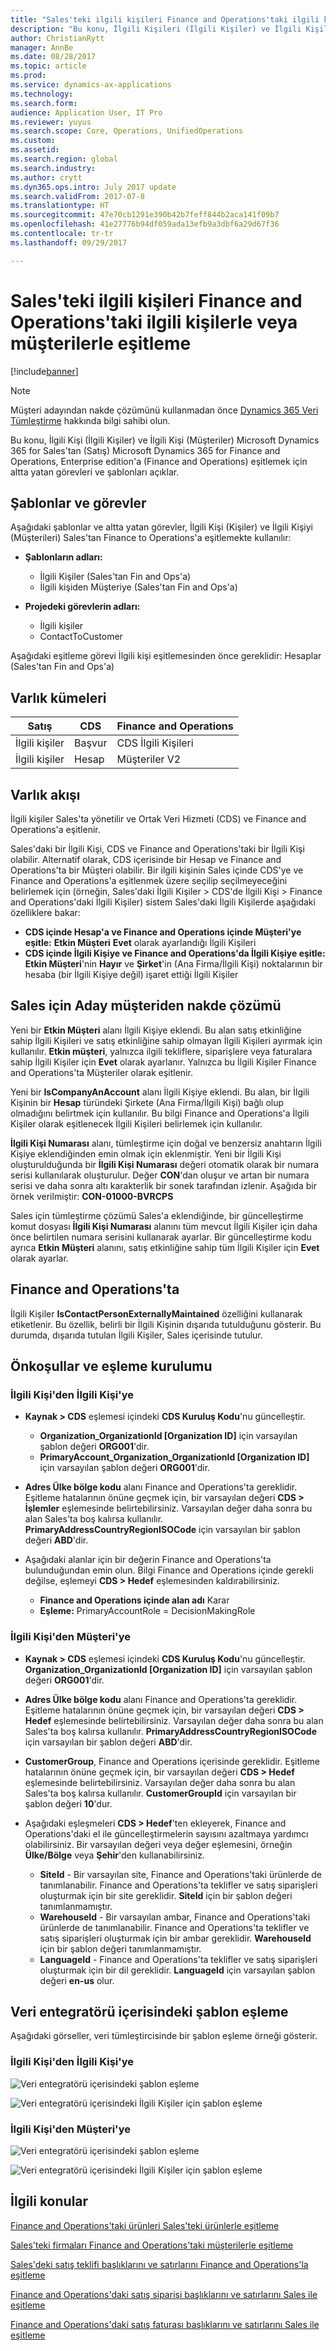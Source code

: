 ```yaml
---
title: "Sales'teki ilgili kişileri Finance and Operations'taki ilgili kişilerle veya müşterilerle eşitleme"
description: "Bu konu, İlgili Kişileri (İlgili Kişiler) ve İlgili Kişileri (Müşteriler) Microsoft Dynamics 365 for Sales'tan Microsoft Dynamics 365 for Finance and Operations, Enterprise edition'a eşitlemek için altta yatan görevleri ve şablonları açıklar."
author: ChristianRytt
manager: AnnBe
ms.date: 08/28/2017
ms.topic: article
ms.prod: 
ms.service: dynamics-ax-applications
ms.technology: 
ms.search.form: 
audience: Application User, IT Pro
ms.reviewer: yuyus
ms.search.scope: Core, Operations, UnifiedOperations
ms.custom: 
ms.assetid: 
ms.search.region: global
ms.search.industry: 
ms.author: crytt
ms.dyn365.ops.intro: July 2017 update
ms.search.validFrom: 2017-07-8
ms.translationtype: HT
ms.sourcegitcommit: 47e70cb1291e390b42b7feff844b2aca141f09b7
ms.openlocfilehash: 41e27776b94df059ada13efb9a3dbf6a29d67f36
ms.contentlocale: tr-tr
ms.lasthandoff: 09/29/2017

---
```


# <a name="synchronize-contacts-from-sales-to-contacts-or-customers-in-finance-and-operations"></a>Sales'teki ilgili kişileri Finance and Operations'taki ilgili kişilerle veya müşterilerle eşitleme

[!include[banner](../includes/banner.md)]

> [!NOTE]
> Müşteri adayından nakde çözümünü kullanmadan önce [Dynamics 365 Veri Tümleştirme](/common-data-service/entity-reference/dynamics-365-integration) hakkında bilgi sahibi olun. 

Bu konu, İlgili Kişi (İlgili Kişiler) ve İlgili Kişi (Müşteriler) Microsoft Dynamics 365 for Sales'tan (Satış) Microsoft Dynamics 365 for Finance and Operations, Enterprise edition'a (Finance and Operations) eşitlemek için altta yatan görevleri ve şablonları açıklar.

## <a name="templates-and-tasks"></a>Şablonlar ve görevler

Aşağıdaki şablonlar ve altta yatan görevler, İlgili Kişi (Kişiler) ve İlgili Kişiyi (Müşterileri) Sales'tan Finance to Operations'a eşitlemekte kullanılır:

- **Şablonların adları:**

    - İlgili Kişiler (Sales'tan Fin and Ops'a)
    - İlgili kişiden Müşteriye (Sales'tan Fin and Ops'a)

- **Projedeki görevlerin adları:**

    - İlgili kişiler
    - ContactToCustomer

Aşağıdaki eşitleme görevi İlgili kişi eşitlemesinden önce gereklidir: Hesaplar (Sales'tan Fin and Ops'a)

## <a name="entity-sets"></a>Varlık kümeleri

| Satış    | CDS     | Finance and Operations |
|----------|---------|------------------------|
| İlgili kişiler | Başvur | CDS İlgili Kişileri           |
| İlgili kişiler | Hesap | Müşteriler V2           |

## <a name="entity-flow"></a>Varlık akışı

İlgili kişiler Sales'ta yönetilir ve Ortak Veri Hizmeti (CDS) ve Finance and Operations'a eşitlenir.

Sales'daki bir İlgili Kişi, CDS ve Finance and Operations'taki bir İlgili Kişi olabilir. Alternatif olarak, CDS içerisinde bir Hesap ve Finance and Operations'ta bir Müşteri olabilir. Bir ilgili kişinin Sales içinde CDS'ye ve Finance and Operations'a eşitlenmek üzere seçilip seçilmeyeceğini belirlemek için (örneğin, Sales'daki İlgili Kişiler &gt; CDS'de İlgili Kişi &gt; Finance and Operations'daki İlgili Kişiler) sistem Sales'daki İlgili Kişilerde aşağıdaki özelliklere bakar:

- **CDS içinde Hesap'a ve Finance and Operations içinde Müşteri'ye eşitle:** **Etkin Müşteri** **Evet** olarak ayarlandığı İlgili Kişileri
- **CDS içinde İlgili Kişiye ve Finance and Operations'da İlgili Kişiye eşitle:** **Etkin Müşteri**'nin **Hayır** ve **Şirket**'in (Ana Firma/İlgili Kişi) noktalarının bir hesaba (bir İlgili Kişiye değil) işaret ettiği İlgili Kişiler

## <a name="prospect-to-cash-solution-for-sales"></a>Sales için Aday müşteriden nakde çözümü 

Yeni bir **Etkin Müşteri** alanı İlgili Kişiye eklendi. Bu alan satış etkinliğine sahip İlgili Kişileri ve satış etkinliğine sahip olmayan İlgili Kişileri ayırmak için kullanılır. **Etkin müşteri**, yalnızca ilgili tekliflere, siparişlere veya faturalara sahip İlgili Kişiler için **Evet** olarak ayarlanır. Yalnızca bu İlgili Kişiler Finance and Operations'ta Müşteriler olarak eşitlenir.

Yeni bir **IsCompanyAnAccount** alanı İlgili Kişiye eklendi. Bu alan, bir İlgili Kişinin bir **Hesap** türündeki Şirkete (Ana Firma/İlgili Kişi) bağlı olup olmadığını belirtmek için kullanılır. Bu bilgi Finance and Operations'a İlgili Kişiler olarak eşitlenecek İlgili Kişileri belirlemek için kullanılır.

**İlgili Kişi Numarası** alanı, tümleştirme için doğal ve benzersiz anahtarın İlgili Kişiye eklendiğinden emin olmak için eklenmiştir. Yeni bir İlgili Kişi oluşturulduğunda bir **İlgili Kişi Numarası** değeri otomatik olarak bir numara serisi kullanılarak oluşturulur. Değer **CON**'dan oluşur ve artan bir numara serisi ve daha sonra altı karakterlik bir sonek tarafından izlenir. Aşağıda bir örnek verilmiştir: **CON-01000-BVRCPS**

Sales için tümleştirme çözümü Sales'a eklendiğinde, bir güncelleştirme komut dosyası **İlgili Kişi Numarası** alanını tüm mevcut İlgili Kişiler için daha önce belirtilen numara serisini kullanarak ayarlar. Bir güncelleştirme kodu ayrıca **Etkin Müşteri** alanını, satış etkinliğine sahip tüm İlgili Kişiler için **Evet** olarak ayarlar.

## <a name="in-finance-and-operations"></a>Finance and Operations'ta 

İlgili Kişiler **IsContactPersonExternallyMaintained** özelliğini kullanarak etiketlenir. Bu özellik, belirli bir İlgili Kişinin dışarıda tutulduğunu gösterir. Bu durumda, dışarıda tutulan İlgili Kişiler, Sales içerisinde tutulur.

## <a name="preconditions-and-mapping-setup"></a>Önkoşullar ve eşleme kurulumu

### <a name="contact-to-contact"></a>İlgili Kişi'den İlgili Kişi'ye

- **Kaynak &gt; CDS** eşlemesi içindeki **CDS Kuruluş Kodu**'nu güncelleştir.

    - **Organization_OrganizationId [Organization ID]** için varsayılan şablon değeri **ORG001**'dir.
    - **PrimaryAccount_Organization_OrganizationId [Organization ID]** için varsayılan şablon değeri **ORG001**'dir.

- **Adres Ülke bölge kodu** alanı Finance and Operations'ta gereklidir. Eşitleme hatalarının önüne geçmek için, bir varsayılan değeri **CDS &gt; İşlemler** eşlemesinde belirtebilirsiniz. Varsayılan değer daha sonra bu alan Sales'ta boş kalırsa kullanılır. **PrimaryAddressCountryRegionISOCode** için varsayılan bir şablon değeri **ABD**'dir.
- Aşağıdaki alanlar için bir değerin Finance and Operations'ta bulunduğundan emin olun. Bilgi Finance and Operations içinde gerekli değilse, eşlemeyi **CDS &gt; Hedef** eşlemesinden kaldırabilirsiniz.

    - **Finance and Operations içinde alan adı** Karar
    - **Eşleme:** PrimaryAccountRole = DecisionMakingRole

### <a name="contact-to-customer"></a>İlgili Kişi'den Müşteri'ye

- **Kaynak &gt; CDS** eşlemesi içindeki **CDS Kuruluş Kodu**'nu güncelleştir. **Organization_OrganizationId [Organization ID]** için varsayılan şablon değeri **ORG001**'dir.
- **Adres Ülke bölge kodu** alanı Finance and Operations'ta gereklidir. Eşitleme hatalarının önüne geçmek için, bir varsayılan değeri **CDS &gt; Hedef** eşlemesinde belirtebilirsiniz. Varsayılan değer daha sonra bu alan Sales'ta boş kalırsa kullanılır. **PrimaryAddressCountryRegionISOCode** için varsayılan bir şablon değeri **ABD**'dir.
- **CustomerGroup**, Finance and Operations içerisinde gereklidir. Eşitleme hatalarının önüne geçmek için, bir varsayılan değeri **CDS &gt; Hedef** eşlemesinde belirtebilirsiniz. Varsayılan değer daha sonra bu alan Sales'ta boş kalırsa kullanılır. **CustomerGroupId** için varsayılan bir şablon değeri **10**'dur.
- Aşağıdaki eşleşmeleri **CDS &gt; Hedef**'ten ekleyerek, Finance and Operations'daki el ile güncelleştirmelerin sayısını azaltmaya yardımcı olabilirsiniz. Bir varsayılan değeri veya değer eşlemesini, örneğin **Ülke/Bölge** veya **Şehir**'den kullanabilirsiniz.

    - **SiteId** - Bir varsayılan site, Finance and Operations'taki ürünlerde de tanımlanabilir. Finance and Operations'ta teklifler ve satış siparişleri oluşturmak için bir site gereklidir. **SiteId** için bir şablon değeri tanımlanmamıştır.
    - **WarehouseId** - Bir varsayılan ambar, Finance and Operations'taki ürünlerde de tanımlanabilir. Finance and Operations'ta teklifler ve satış siparişleri oluşturmak için bir ambar gereklidir. **WarehouseId** için bir şablon değeri tanımlanmamıştır.
    - **LanguageId** - Finance and Operations'ta teklifler ve satış siparişleri oluşturmak için bir dil gereklidir. **LanguageId** için varsayılan şablon değeri **en-us** olur.

## <a name="template-mapping-in-data-integrator"></a>Veri entegratörü içerisindeki şablon eşleme

Aşağıdaki görseller, veri tümleştircisinde bir şablon eşleme örneği gösterir.

### <a name="contact-to-contact"></a>İlgili Kişi'den İlgili Kişi'ye

![Veri entegratörü içerisindeki şablon eşleme](./media/contacts-template-mapping-data-integrator-1.png)

![Veri entegratörü içerisindeki İlgili Kişiler için şablon eşleme](./media/contacts-template-mapping-data-integrator-2.png)

### <a name="contact-to-customer"></a>İlgili Kişi'den Müşteri'ye

![Veri entegratörü içerisindeki şablon eşleme](./media/contacts-template-mapping-data-integrator-3.png)

![Veri entegratörü içerisindeki İlgili Kişiler için şablon eşleme](./media/contacts-template-mapping-data-integrator-4.png)


## <a name="related-topics"></a>İlgili konular

[Finance and Operations'taki ürünleri Sales'teki ürünlerle eşitleme](products-template-mapping.md)

[Sales'teki firmaları Finance and Operations'taki müşterilerle eşitleme](accounts-template-mapping.md)

[Sales'deki satış teklifi başlıklarını ve satırlarını Finance and Operations'la eşitleme](sales-quotation-template-mapping.md)

[Finance and Operations'daki satış siparişi başlıklarını ve satırlarını Sales ile eşitleme](sales-order-template-mapping.md)

[Finance and Operations'daki satış faturası başlıklarını ve satırlarını Sales ile eşitleme](sales-invoice-template-mapping.md)

